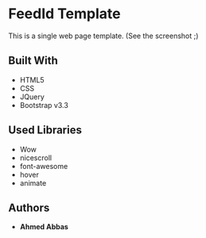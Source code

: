 # FeedId Template

This is a single web page template. (See the screenshot ;)

## Built With

* HTML5
* CSS
* JQuery
* Bootstrap v3.3

## Used Libraries

* Wow
* nicescroll
* font-awesome
* hover
* animate


## Authors

* **Ahmed Abbas**
